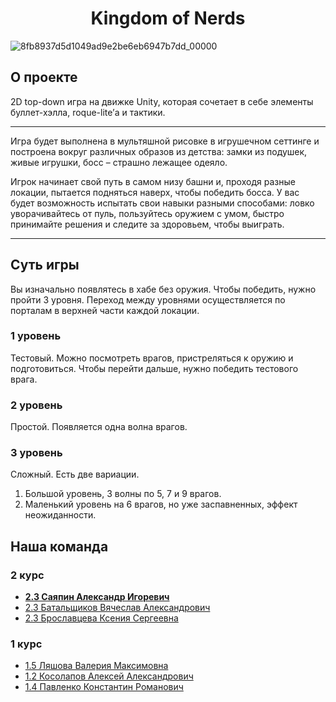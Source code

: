 **<h1 align=center>** Kingdom of Nerds **</h1>**

![8fb8937d5d1049ad9e2be6eb6947b7dd_00000](https://github.com/TRCMKR/Kingdom-of-Nerds/assets/59124556/9a727baa-934b-453a-8071-bdf16f798383)

## О проекте
2D top-down игра на движке Unity, которая сочетает в себе элементы буллет-хэлла, roque-lite’а и тактики. 
_______

Игра будет выполнена в мультяшной рисовке в игрушечном сеттинге и построена вокруг различных образов из детства: замки из подушек, живые игрушки, босс – страшно лежащее одеяло. 

Игрок начинает свой путь в самом низу башни и, проходя разные локации, пытается подняться наверх, чтобы победить босса. У вас будет возможность испытать свои навыки разными способами: ловко уворачивайтесь от пуль, пользуйтесь оружием с умом, быстро принимайте решения и следите за здоровьем, чтобы выиграть.
_______

## Суть игры
Вы изначально появлятесь в хабе без оружия. Чтобы победить, нужно пройти 3 уровня. Переход между уровнями осуществляется по порталам в верхней части каждой локации.
### 1 уровень
Тестовый. Можно посмотреть врагов, пристреляться к оружию и подготовиться. Чтобы перейти дальше, нужно победить тестового врага.
### 2 уровень
Простой. Появляется одна волна врагов.
### 3 уровень
Сложный. Есть две вариации.
1. Большой уровень, 3 волны по 5, 7 и 9 врагов.
2. Маленький уровень на 6 врагов, но уже заспавненных, эффект неожиданности.

<summary>

## Наша команда </summary>

### 2 курс
- **[2.3 Саяпин Александр Игоревич](//vk.com/trcmkr "Капитан команды/композитор/прог на полставки")**
- [2.3 Батальщиков Вячеслав Александрович](//vk.com/vcroc "Программист с большой буквы")
- [2.3 Брославцева Ксения Сергеевна](//vk.com/strekoza_kssh "Художник, оперуполномоченный")

### 1 курс
- [1.5 Ляшова Валерия Максимовна](//vk.com/v.lumifois "Мяуграммист")
- [1.2 Косолапов Алексей Александрович](//vk.com/cowalsky1979 "Программист поменьпше")
- [1.4 Павленко Константин Романович](//vk.com/kostyapav2005 "UI-инженер, мастер своего дела")
